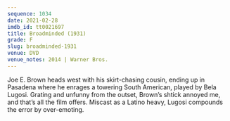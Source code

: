 ```yaml
---
sequence: 1034
date: 2021-02-28
imdb_id: tt0021697
title: Broadminded (1931)
grade: F
slug: broadminded-1931
venue: DVD
venue_notes: 2014 | Warner Bros.
---
```


Joe E. Brown heads west with his skirt-chasing cousin, ending up in Pasadena where he enrages a towering South American, played by Bela Lugosi. Grating and unfunny from the outset, Brown’s shtick annoyed me, and that’s all the film offers. Miscast as a Latino heavy, Lugosi compounds the error by over-emoting.